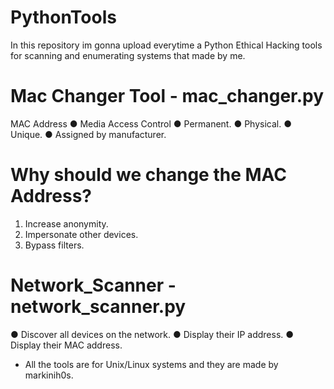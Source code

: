 # PythonTools
In this repository im gonna upload everytime a Python Ethical Hacking tools for scanning and enumerating systems that made by me.

# Mac Changer Tool - mac_changer.py
MAC Address
● Media Access Control
● Permanent.
● Physical.
● Unique.
● Assigned by manufacturer. 

# Why should we change the MAC Address?
1. Increase anonymity.
2. Impersonate other devices.
3. Bypass filters.

# Network_Scanner - network_scanner.py
● Discover all devices on the network.
● Display their IP address.
● Display their MAC address.

* All the tools are for Unix/Linux systems and they are made by markinih0s.
